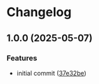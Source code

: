 # Changelog

## 1.0.0 (2025-05-07)


### Features

* initial commit ([37e32be](https://github.com/NateScarlet/gqlgen-batching/commit/37e32be466e4821462c9a28702d4543ccd198d39))
